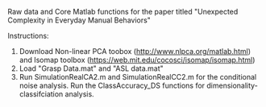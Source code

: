 
Raw data and Core Matlab functions for the paper titled "Unexpected Complexity in Everyday Manual Behaviors"

Instructions:
1. Download Non-linear PCA toobox (http://www.nlpca.org/matlab.html) and Isomap toolbox (https://web.mit.edu/cocosci/isomap/isomap.html)
2. Load "Grasp Data.mat" and "ASL data.mat"
3. Run SimulationRealCA2.m and SimulationRealCC2.m for the conditional noise analysis. Run the ClassAccuracy_DS functions for dimensionality-classifciation analysis.
